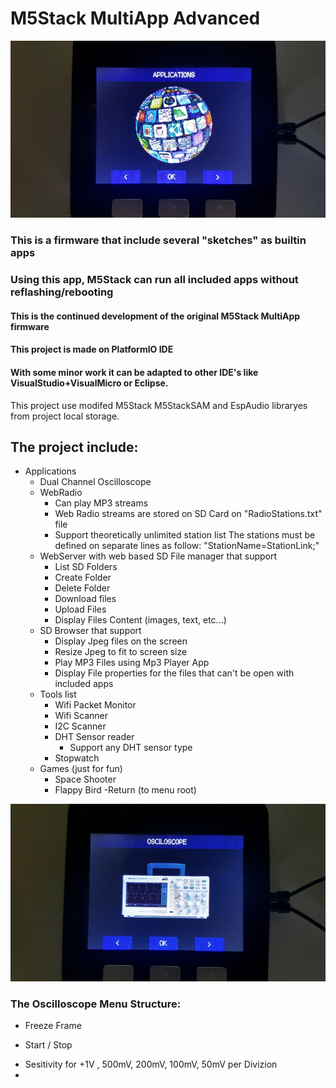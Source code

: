 # M5Stack MultiApp Advanced
![image](MultiAppImgs/Apps.jpg)
### This is a firmware that include several "sketches" as builtin apps
### Using this app, M5Stack can run all included apps without reflashing/rebooting
#### This is the continued development of the original M5Stack MultiApp firmware
#### This project is made on PlatformIO IDE
#### With some minor work it can be adapted to other IDE's like VisualStudio+VisualMicro or Eclipse.

This project use modifed M5Stack M5StackSAM and EspAudio libraryes from project local storage.

## The project include:
- Applications
  - Dual Channel Oscilloscope
  - WebRadio
    + Can play MP3 streams
    + Web Radio streams are stored on SD Card on "RadioStations.txt" file
    + Support theoretically unlimited station list
    The stations must be defined on separate lines as follow: "StationName=StationLink;"
  - WebServer with web based SD File manager that support
    + List SD Folders
    + Create Folder
    + Delete Folder
    + Download files
    + Upload Files
    + Display Files Content (images, text, etc...)
  - SD Browser that support
    + Display Jpeg files on the screen
    + Resize Jpeg to fit to screen size
    + Play MP3 Files using Mp3 Player App
    + Display File properties for the files that can't be open with included apps
  - Tools list
    + Wifi Packet Monitor
    + Wifi Scanner
    + I2C Scanner
    + DHT Sensor reader
      + Support any DHT sensor type
    - Stopwatch
  - Games (just for fun)
    + Space Shooter
    + Flappy Bird
-Return (to menu root)

![image](MultiAppImgs/Oscilloscope.jpg)

### The Oscilloscope Menu Structure:

- Freeze Frame
+ Start / Stop
- Sesitivity for
+1V , 500mV, 200mV, 100mV, 50mV per Divizion
-
